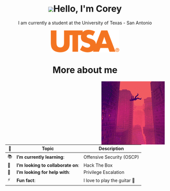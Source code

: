 <h1 align="center"> <img src="https://media.giphy.com/media/hvRJCLFzcasrR4ia7z/giphy.gif" width="25px">Hello, I'm Corey  </h1>

<p align="center"> 
I am currently a student at the University of Texas - San Antonio  
</p>
 
<p align="center"> 
<img alt="UTSA" src="images/1200px-UTSA_Logo.svg.png" align="center"/>    
</p>

<h1 align="center"> More about me  </h1>
<img alt="Computer" src="images/200.gif" align="right"/>

| 🔭 | Topic | Description  |
| --------|-----------| ----------- |
| 📚 | **I’m currently learning**: | Offensive Security (OSCP) |
| 👯 | **I’m looking to collaborate on**: | Hack The Box |
| 🤔 | **I’m looking for help with**: | Privilege Escalation |
| ⚡   | **Fun fact**: | I love to play the guitar 🎸 |

 
 


<!---
CoreyCBurton/CoreyCBurton is a ✨ special ✨ repository because its `README.md` (this file) appears on your GitHub profile.
You can click the Preview link to take a look at your changes.
--->

